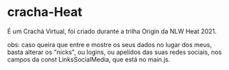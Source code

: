 # cracha-Heat
É um Crachá Virtual, foi criado durante a trilha Origin da NLW Heat 2021.


obs: caso queira que entre e mostre os seus dados no lugar dos meus, basta alterar os "nicks", ou logins, ou apelidos das suas redes sociais, nos campos da const LinksSocialMedia, que está no main.js.
